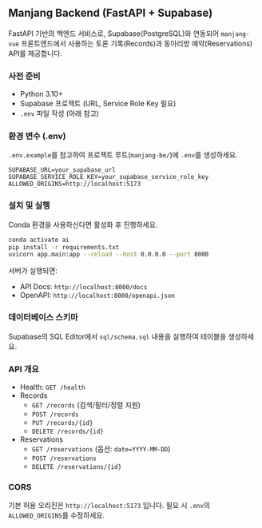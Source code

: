 ## Manjang Backend (FastAPI + Supabase)

FastAPI 기반의 백엔드 서비스로, Supabase(PostgreSQL)와 연동되어 `manjang-vue` 프론트엔드에서 사용하는 토론 기록(Records)과 동아리방 예약(Reservations) API를 제공합니다.

### 사전 준비
- Python 3.10+
- Supabase 프로젝트 (URL, Service Role Key 필요)
- `.env` 파일 작성 (아래 참고)

### 환경 변수 (.env)
`.env.example`를 참고하여 프로젝트 루트(`manjang-be/`)에 `.env`를 생성하세요.

```
SUPABASE_URL=your_supabase_url
SUPABASE_SERVICE_ROLE_KEY=your_supabase_service_role_key
ALLOWED_ORIGINS=http://localhost:5173
```

### 설치 및 실행
Conda 환경을 사용하신다면 활성화 후 진행하세요.

```bash
conda activate ai
pip install -r requirements.txt
uvicorn app.main:app --reload --host 0.0.0.0 --port 8000
```

서버가 실행되면:
- API Docs: `http://localhost:8000/docs`
- OpenAPI: `http://localhost:8000/openapi.json`

### 데이터베이스 스키마
Supabase의 SQL Editor에서 `sql/schema.sql` 내용을 실행하여 테이블을 생성하세요.

### API 개요
- Health: `GET /health`
- Records
  - `GET /records` (검색/필터/정렬 지원)
  - `POST /records`
  - `PUT /records/{id}`
  - `DELETE /records/{id}`
- Reservations
  - `GET /reservations` (옵션: `date=YYYY-MM-DD`)
  - `POST /reservations`
  - `DELETE /reservations/{id}`

### CORS
기본 허용 오리진은 `http://localhost:5173` 입니다. 필요 시 `.env`의 `ALLOWED_ORIGINS`를 수정하세요.


